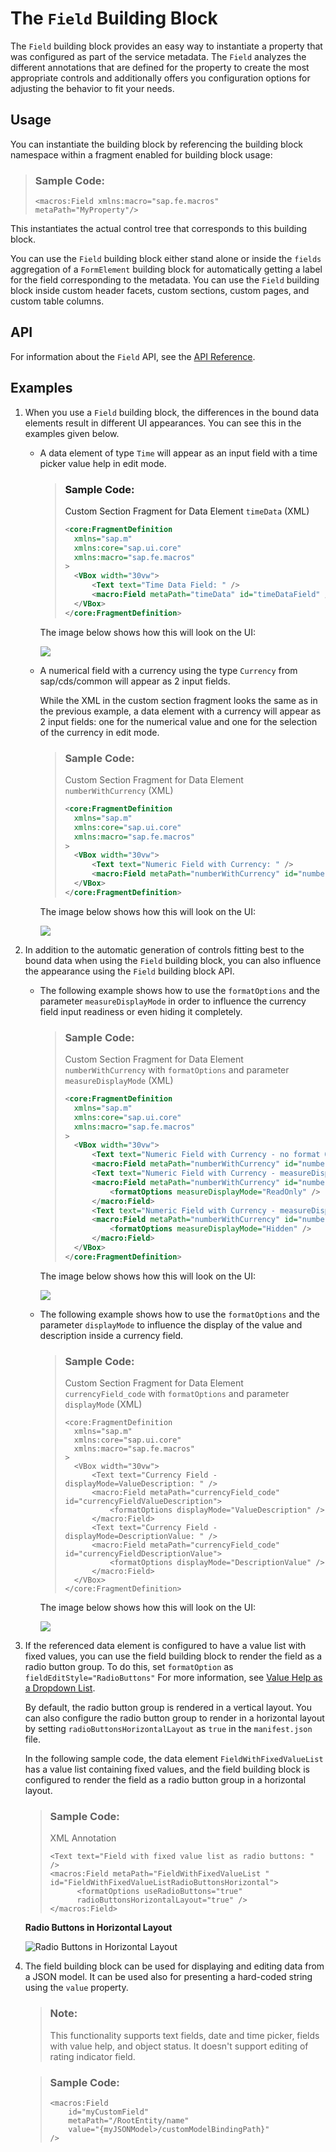<!-- loio5260b9ca249f465ab33769b9edb442aa -->

# The `Field` Building Block

The `Field` building block provides an easy way to instantiate a property that was configured as part of the service metadata. The `Field` analyzes the different annotations that are defined for the property to create the most appropriate controls and additionally offers you configuration options for adjusting the behavior to fit your needs.



<a name="loio5260b9ca249f465ab33769b9edb442aa__section_pzn_nmr_j5b"/>

## Usage

You can instantiate the building block by referencing the building block namespace within a fragment enabled for building block usage:

> ### Sample Code:  
> ```
> <macros:Field xmlns:macro="sap.fe.macros" metaPath="MyProperty"/>
> ```

This instantiates the actual control tree that corresponds to this building block.

You can use the `Field` building block either stand alone or inside the `fields` aggregation of a `FormElement` building block for automatically getting a label for the field corresponding to the metadata. You can use the `Field` building block inside custom header facets, custom sections, custom pages, and custom table columns.



<a name="loio5260b9ca249f465ab33769b9edb442aa__section_idk_qmr_j5b"/>

## API

For information about the `Field` API, see the [API Reference](https://ui5.sap.com/#/api/sap.fe.macros.Field).



<a name="loio5260b9ca249f465ab33769b9edb442aa__section_r5c_5mr_j5b"/>

## Examples

1.  When you use a `Field` building block, the differences in the bound data elements result in different UI appearances. You can see this in the examples given below.

    -   A data element of type `Time` will appear as an input field with a time picker value help in edit mode.

        > ### Sample Code:  
        > Custom Section Fragment for Data Element `timeData` \(XML\)
        > 
        > ```xml
        > <core:FragmentDefinition
        > 	xmlns="sap.m"
        > 	xmlns:core="sap.ui.core"
        > 	xmlns:macro="sap.fe.macros"
        > >
        > 	<VBox width="30vw">
        > 		<Text text="Time Data Field: " />
        > 		<macro:Field metaPath="timeData" id="timeDataField" />
        > 	</VBox>
        > </core:FragmentDefinition>
        > ```

        The image below shows how this will look on the UI:

        ![](images/Building_Block_Time_Data_Field_f400a6e.png)

    -   A numerical field with a currency using the type `Currency` from sap/cds/common will appear as 2 input fields.

        While the XML in the custom section fragment looks the same as in the previous example, a data element with a currency will appear as 2 input fields: one for the numerical value and one for the selection of the currency in edit mode.

        > ### Sample Code:  
        > Custom Section Fragment for Data Element `numberWithCurrency` \(XML\)
        > 
        > ```xml
        > <core:FragmentDefinition
        > 	xmlns="sap.m"
        > 	xmlns:core="sap.ui.core"
        > 	xmlns:macro="sap.fe.macros"
        > >
        > 	<VBox width="30vw">
        > 		<Text text="Numeric Field with Currency: " />
        > 		<macro:Field metaPath="numberWithCurrency" id="numberWithCurrencyField" />
        > 	</VBox>
        > </core:FragmentDefinition>
        > ```

        The image below shows how this will look on the UI:

        ![](images/Building_Block_Currency_Data_Field_bbce28d.png)


2.  In addition to the automatic generation of controls fitting best to the bound data when using the `Field` building block, you can also influence the appearance using the `Field` building block API.

    -   The following example shows how to use the `formatOptions` and the parameter `measureDisplayMode` in order to influence the currency field input readiness or even hiding it completely.

        > ### Sample Code:  
        > Custom Section Fragment for Data Element `numberWithCurrency` with `formatOptions` and parameter `measureDisplayMode` \(XML\)
        > 
        > ```xml
        > <core:FragmentDefinition
        > 	xmlns="sap.m"
        > 	xmlns:core="sap.ui.core"
        > 	xmlns:macro="sap.fe.macros"
        > >
        > 	<VBox width="30vw">
        > 		<Text text="Numeric Field with Currency - no format Option: " />
        > 		<macro:Field metaPath="numberWithCurrency" id="numberWithCurrencyField" />
        > 		<Text text="Numeric Field with Currency - measureDisplayMode=ReadOnly: " />
        > 		<macro:Field metaPath="numberWithCurrency" id="numberWithCurrencyFieldCurrencyReadOnly">
        > 			<formatOptions measureDisplayMode="ReadOnly" />
        > 		</macro:Field>
        > 		<Text text="Numeric Field with Currency - measureDisplayMode=Hidden: " />
        > 		<macro:Field metaPath="numberWithCurrency" id="numberWithCurrencyFieldCurrencyHidden">
        > 			<formatOptions measureDisplayMode="Hidden" />
        > 		</macro:Field>
        > 	</VBox>
        > </core:FragmentDefinition>
        > ```

        The image below shows how this will look on the UI:

        ![](images/Building_Block_Currency_Data_Field_with_Format_Options_and_Parameter_measureDisplayMode_e80fd3f.png)

    -   The following example shows how to use the `formatOptions` and the parameter `displayMode` to influence the display of the value and description inside a currency field.

        > ### Sample Code:  
        > Custom Section Fragment for Data Element `currencyField_code` with `formatOptions` and parameter `displayMode` \(XML\)
        > 
        > ```
        > <core:FragmentDefinition
        > 	xmlns="sap.m"
        > 	xmlns:core="sap.ui.core"
        > 	xmlns:macro="sap.fe.macros"
        > >
        > 	<VBox width="30vw">
        > 		<Text text="Currency Field - displayMode=ValueDescription: " />
        > 		<macro:Field metaPath="currencyField_code" id="currencyFieldValueDescription">
        > 			<formatOptions displayMode="ValueDescription" />
        > 		</macro:Field>
        > 		<Text text="Currency Field - displayMode=DescriptionValue: " />
        > 		<macro:Field metaPath="currencyField_code" id="currencyFieldDescriptionValue">
        > 			<formatOptions displayMode="DescriptionValue" />
        > 		</macro:Field>
        > 	</VBox>
        > </core:FragmentDefinition>
        > ```

        The image below shows how this will look on the UI:

        ![](images/Building_Block_Currency_Field_Display_Mode_9e7718e.png)


3.  If the referenced data element is configured to have a value list with fixed values, you can use the field building block to render the field as a radio button group. To do this, set `formatOption` as `fieldEditStyle="RadioButtons"` For more information, see [Value Help as a Dropdown List](value-help-as-a-dropdown-list-2a0a630.md).

    By default, the radio button group is rendered in a vertical layout. You can also configure the radio button group to render in a horizontal layout by setting `radioButtonsHorizontalLayout` as `true` in the `manifest.json` file.

    In the following sample code, the data element `FieldWithFixedValueList` has a value list containing fixed values, and the field building block is configured to render the field as a radio button group in a horizontal layout.

    > ### Sample Code:  
    > XML Annotation
    > 
    > ```
    > <Text text="Field with fixed value list as radio buttons: " />
    > <macros:Field metaPath="FieldWithFixedValueList " id="FieldWithFixedValueListRadioButtonsHorizontal">
    > 		<formatOptions useRadioButtons="true" 
    > 		radioButtonsHorizontalLayout="true" />
    > </macros:Field>
    > ```

      
      
    **Radio Buttons in Horizontal Layout**

    ![](images/Radio_button-horizontal_layout_a267511.png "Radio Buttons in Horizontal
    							Layout")

4.  The field building block can be used for displaying and editing data from a JSON model. It can be used also for presenting a hard-coded string using the `value` property.

    > ### Note:  
    > This functionality supports text fields, date and time picker, fields with value help, and object status. It doesn't support editing of rating indicator field.

    > ### Sample Code:  
    > ```
    > <macros:Field 
    >     id="myCustomField" 
    >     metaPath="/RootEntity/name" 
    >     value="{myJSONModel>/customModelBindingPath}" 
    > />
    > ```


